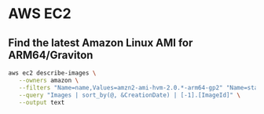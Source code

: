 # AWS EC2

## Find the latest Amazon Linux AMI for ARM64/Graviton

```bash
aws ec2 describe-images \
   --owners amazon \
   --filters "Name=name,Values=amzn2-ami-hvm-2.0.*-arm64-gp2" "Name=state,Values=available" \
   --query "Images | sort_by(@, &CreationDate) | [-1].[ImageId]" \
   --output text
```
